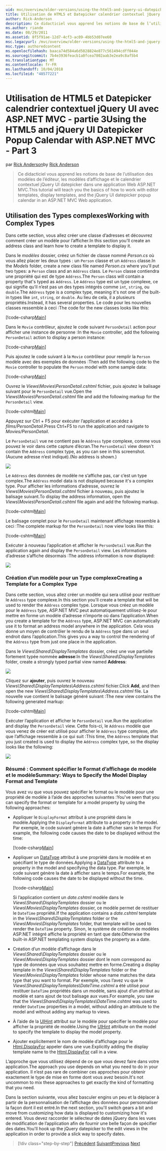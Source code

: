 ```yaml
---
uid: mvc/overview/older-versions/using-the-html5-and-jquery-ui-datepicker-popup-calendar-with-aspnet-mvc/using-the-html5-and-jquery-ui-datepicker-popup-calendar-with-aspnet-mvc-part-3
title: Utilisation de HTML5 et Datepicker calendrier contextuel jQuery UI avec ASP.NET MVC - partie 3 | Microsoft Docs
author: Rick-Anderson
description: Ce didacticiel vous apprend les notions de base de l’utilisation des modèles de l’éditeur, les modèles d’affichage et le calendrier contextuel jQuery UI datepicker dans une MV ASP.NET...
ms.author: riande
ms.date: 08/29/2011
ms.assetid: 8f5f91ae-12d7-4cf3-ac09-4bb53d07ee60
msc.legacyurl: /mvc/overview/older-versions/using-the-html5-and-jquery-ui-datepicker-popup-calendar-with-aspnet-mvc/using-the-html5-and-jquery-ui-datepicker-popup-calendar-with-aspnet-mvc-part-3
msc.type: authoredcontent
ms.openlocfilehash: baaca74d584a6d5028824e877c561494cdff044e
ms.sourcegitcommit: 7b4e3936feacb1a8fcea7802aab3e2ea9c8af5b4
ms.translationtype: MT
ms.contentlocale: fr-FR
ms.lasthandoff: 10/04/2018
ms.locfileid: "48577221"
---
```

<a name="using-the-html5-and-jquery-ui-datepicker-popup-calendar-with-aspnet-mvc---part-3"></a><span data-ttu-id="7ce1f-103">Utilisation de HTML5 et Datepicker calendrier contextuel jQuery UI avec ASP.NET MVC - partie 3</span><span class="sxs-lookup"><span data-stu-id="7ce1f-103">Using the HTML5 and jQuery UI Datepicker Popup Calendar with ASP.NET MVC - Part 3</span></span>
====================
<span data-ttu-id="7ce1f-104">par [Rick Anderson]((https://twitter.com/RickAndMSFT))</span><span class="sxs-lookup"><span data-stu-id="7ce1f-104">by [Rick Anderson]((https://twitter.com/RickAndMSFT))</span></span>

> <span data-ttu-id="7ce1f-105">Ce didacticiel vous apprend les notions de base de l’utilisation des modèles de l’éditeur, les modèles d’affichage et le calendrier contextuel jQuery UI datepicker dans une application Web ASP.NET MVC.</span><span class="sxs-lookup"><span data-stu-id="7ce1f-105">This tutorial will teach you the basics of how to work with editor templates, display templates, and the jQuery UI datepicker popup calendar in an ASP.NET MVC Web application.</span></span>


## <a name="working-with-complex-types"></a><span data-ttu-id="7ce1f-106">Utilisation des Types complexes</span><span class="sxs-lookup"><span data-stu-id="7ce1f-106">Working with Complex Types</span></span>

<span data-ttu-id="7ce1f-107">Dans cette section, vous allez créer une classe d’adresses et découvrez comment créer un modèle pour l’afficher.</span><span class="sxs-lookup"><span data-stu-id="7ce1f-107">In this section you'll create an address class and learn how to create a template to display it.</span></span>

<span data-ttu-id="7ce1f-108">Dans le *modèles* dossier, créez un fichier de classe nommé *Person.cs* où vous allez placer les deux types : un `Person` classe et un `Address` classe.</span><span class="sxs-lookup"><span data-stu-id="7ce1f-108">In the *Models* folder, create a new class file named *Person.cs* where you'll put two types: a `Person` class and an `Address` class.</span></span> <span data-ttu-id="7ce1f-109">Le `Person` classe contiendra une propriété qui est de type `Address`.</span><span class="sxs-lookup"><span data-stu-id="7ce1f-109">The `Person` class will contain a property that's typed as `Address`.</span></span> <span data-ttu-id="7ce1f-110">Le `Address` type est un type complexe, ce qui signifie qu’il n’est pas un des types intégrés comme `int`, `string`, ou `double`.</span><span class="sxs-lookup"><span data-stu-id="7ce1f-110">The `Address` type is a complex type, meaning it's not one of the built-in types like `int`, `string`, or `double`.</span></span> <span data-ttu-id="7ce1f-111">Au lieu de cela, il a plusieurs propriétés.</span><span class="sxs-lookup"><span data-stu-id="7ce1f-111">Instead, it has several properties.</span></span> <span data-ttu-id="7ce1f-112">Le code pour les nouvelles classes ressemble à ceci :</span><span class="sxs-lookup"><span data-stu-id="7ce1f-112">The code for the new classes looks like this:</span></span>

[!code-csharp[Main](using-the-html5-and-jquery-ui-datepicker-popup-calendar-with-aspnet-mvc-part-3/samples/sample1.cs)]

<span data-ttu-id="7ce1f-113">Dans le `Movie` contrôleur, ajoutez le code suivant `PersonDetail` action pour afficher une instance de personne :</span><span class="sxs-lookup"><span data-stu-id="7ce1f-113">In the `Movie` controller, add the following `PersonDetail` action to display a person instance:</span></span>

[!code-csharp[Main](using-the-html5-and-jquery-ui-datepicker-popup-calendar-with-aspnet-mvc-part-3/samples/sample2.cs)]

<span data-ttu-id="7ce1f-114">Puis ajoutez le code suivant à la `Movie` contrôleur pour remplir la `Person` modèle avec des exemples de données :</span><span class="sxs-lookup"><span data-stu-id="7ce1f-114">Then add the following code to the `Movie` controller to populate the `Person` model with some sample data:</span></span>

[!code-csharp[Main](using-the-html5-and-jquery-ui-datepicker-popup-calendar-with-aspnet-mvc-part-3/samples/sample3.cs)]

<span data-ttu-id="7ce1f-115">Ouvrez le *Views\Movies\PersonDetail.cshtml* fichier, puis ajoutez le balisage suivant pour le `PersonDetail` vue.</span><span class="sxs-lookup"><span data-stu-id="7ce1f-115">Open the *Views\Movies\PersonDetail.cshtml* file and add the following markup for the `PersonDetail` view.</span></span>

[!code-cshtml[Main](using-the-html5-and-jquery-ui-datepicker-popup-calendar-with-aspnet-mvc-part-3/samples/sample4.cshtml)]

<span data-ttu-id="7ce1f-116">Appuyez sur Ctrl + F5 pour exécuter l’application et accédez à *films/PersonDetail*.</span><span class="sxs-lookup"><span data-stu-id="7ce1f-116">Press Ctrl+F5 to run the application and navigate to *Movies/PersonDetail*.</span></span>

<span data-ttu-id="7ce1f-117">Le `PersonDetail` vue ne contient pas le `Address` type complexe, comme vous pouvez le voir dans cette capture d’écran.</span><span class="sxs-lookup"><span data-stu-id="7ce1f-117">The `PersonDetail` view doesn't contain the `Address` complex type, as you can see in this screenshot.</span></span> <span data-ttu-id="7ce1f-118">(Aucune adresse n’est indiqué).</span><span class="sxs-lookup"><span data-stu-id="7ce1f-118">(No address is shown.)</span></span>

![](using-the-html5-and-jquery-ui-datepicker-popup-calendar-with-aspnet-mvc-part-3/_static/image1.png)

<span data-ttu-id="7ce1f-119">Le `Address` des données de modèle ne s’affiche pas, car c’est un type complex.</span><span class="sxs-lookup"><span data-stu-id="7ce1f-119">The `Address` model data is not displayed because it's a complex type.</span></span> <span data-ttu-id="7ce1f-120">Pour afficher les informations d’adresse, ouvrez le *Views\Movies\PersonDetail.cshtml* fichier à nouveau, puis ajoutez le balisage suivant.</span><span class="sxs-lookup"><span data-stu-id="7ce1f-120">To display the address information, open the *Views\Movies\PersonDetail.cshtml* file again and add the following markup.</span></span>

[!code-cshtml[Main](using-the-html5-and-jquery-ui-datepicker-popup-calendar-with-aspnet-mvc-part-3/samples/sample5.cshtml)]

<span data-ttu-id="7ce1f-121">Le balisage complet pour le `PersonDetail` maintenant affichage ressemble à ceci :</span><span class="sxs-lookup"><span data-stu-id="7ce1f-121">The complete markup for the `PersonDetail` now view looks like this:</span></span>

[!code-cshtml[Main](using-the-html5-and-jquery-ui-datepicker-popup-calendar-with-aspnet-mvc-part-3/samples/sample6.cshtml)]

<span data-ttu-id="7ce1f-122">Exécuter à nouveau l’application et afficher le `PersonDetail` vue.</span><span class="sxs-lookup"><span data-stu-id="7ce1f-122">Run the application again and display the `PersonDetail` view.</span></span> <span data-ttu-id="7ce1f-123">Les informations d’adresse s’affiche désormais :</span><span class="sxs-lookup"><span data-stu-id="7ce1f-123">The address information is now displayed:</span></span>

![](using-the-html5-and-jquery-ui-datepicker-popup-calendar-with-aspnet-mvc-part-3/_static/image2.png)

### <a name="creating-a-template-for-a-complex-type"></a><span data-ttu-id="7ce1f-124">Création d’un modèle pour un Type complexe</span><span class="sxs-lookup"><span data-stu-id="7ce1f-124">Creating a Template for a Complex Type</span></span>

<span data-ttu-id="7ce1f-125">Dans cette section, vous allez créer un modèle qui sera utilisé pour restituer le `Address` type complexe.</span><span class="sxs-lookup"><span data-stu-id="7ce1f-125">In this section you'll create a template that will be used to render the `Address` complex type.</span></span> <span data-ttu-id="7ce1f-126">Lorsque vous créez un modèle pour le `Address` type, ASP.NET MVC peut automatiquement utilisez-le pour mettre en forme un modèle d’adresse n’importe où dans l’application.</span><span class="sxs-lookup"><span data-stu-id="7ce1f-126">When you create a template for the `Address` type, ASP.NET MVC can automatically use it to format an address model anywhere in the application.</span></span> <span data-ttu-id="7ce1f-127">Cela vous donne un moyen de contrôler le rendu de la `Address` type dans un seul endroit dans l’application.</span><span class="sxs-lookup"><span data-stu-id="7ce1f-127">This gives you a way to control the rendering of the `Address` type from just one place in the application.</span></span>

<span data-ttu-id="7ce1f-128">Dans le *Views\Shared\DisplayTemplates* dossier, créez une vue partielle fortement typée nommée **adresse**:</span><span class="sxs-lookup"><span data-stu-id="7ce1f-128">In the *Views\Shared\DisplayTemplates* folder, create a strongly typed partial view named **Address**:</span></span>

![](using-the-html5-and-jquery-ui-datepicker-popup-calendar-with-aspnet-mvc-part-3/_static/image3.png)

<span data-ttu-id="7ce1f-129">Cliquez sur **ajouter**, puis ouvrez le nouveau *Views\Shared\DisplayTemplates\Address.cshtml* fichier.</span><span class="sxs-lookup"><span data-stu-id="7ce1f-129">Click **Add**, and then open the new *Views\Shared\DisplayTemplates\Address.cshtml* file.</span></span> <span data-ttu-id="7ce1f-130">La nouvelle vue contient le balisage généré suivant :</span><span class="sxs-lookup"><span data-stu-id="7ce1f-130">The new view contains the following generated markup:</span></span>

[!code-cshtml[Main](using-the-html5-and-jquery-ui-datepicker-popup-calendar-with-aspnet-mvc-part-3/samples/sample7.cshtml)]

<span data-ttu-id="7ce1f-131">Exécuter l’application et afficher le `PersonDetail` vue.</span><span class="sxs-lookup"><span data-stu-id="7ce1f-131">Run the application and display the `PersonDetail` view.</span></span> <span data-ttu-id="7ce1f-132">Cette fois-ci, le `Address` modèle que vous venez de créer est utilisé pour afficher le `Address` type complexe, afin que l’affichage ressemble à ce qui suit :</span><span class="sxs-lookup"><span data-stu-id="7ce1f-132">This time, the `Address` template that you just created is used to display the `Address` complex type, so the display looks like the following:</span></span>

![](using-the-html5-and-jquery-ui-datepicker-popup-calendar-with-aspnet-mvc-part-3/_static/image4.png)

### <a name="summary-ways-to-specify-the-model-display-format-and-template"></a><span data-ttu-id="7ce1f-133">Résumé : Comment spécifier le Format d’affichage de modèle et le modèle</span><span class="sxs-lookup"><span data-stu-id="7ce1f-133">Summary: Ways to Specify the Model Display Format and Template</span></span>

<span data-ttu-id="7ce1f-134">Vous avez vu que vous pouvez spécifier le format ou le modèle pour une propriété de modèle à l’aide des approches suivantes :</span><span class="sxs-lookup"><span data-stu-id="7ce1f-134">You've seen that you can specify the format or template for a model property by using the following approaches:</span></span>

- <span data-ttu-id="7ce1f-135">Appliquer le `DisplayFormat` attribut à une propriété dans le modèle.</span><span class="sxs-lookup"><span data-stu-id="7ce1f-135">Applying the `DisplayFormat` attribute to a property in the model.</span></span> <span data-ttu-id="7ce1f-136">Par exemple, le code suivant génère la date à afficher sans le temps :</span><span class="sxs-lookup"><span data-stu-id="7ce1f-136">For example, the following code causes the date to be displayed without the time:</span></span>

    [!code-csharp[Main](using-the-html5-and-jquery-ui-datepicker-popup-calendar-with-aspnet-mvc-part-3/samples/sample8.cs)]
- <span data-ttu-id="7ce1f-137">Appliquer un [DataType](https://msdn.microsoft.com/library/system.componentmodel.dataannotations.datatype.aspx) attribut à une propriété dans le modèle et en spécifiant le type de données.</span><span class="sxs-lookup"><span data-stu-id="7ce1f-137">Applying a [DataType](https://msdn.microsoft.com/library/system.componentmodel.dataannotations.datatype.aspx) attribute to a property in the model and specifying the data type.</span></span> <span data-ttu-id="7ce1f-138">Par exemple, le code suivant génère la date à afficher sans le temps.</span><span class="sxs-lookup"><span data-stu-id="7ce1f-138">For example, the following code causes the date to be displayed without the time.</span></span>

    [!code-csharp[Main](using-the-html5-and-jquery-ui-datepicker-popup-calendar-with-aspnet-mvc-part-3/samples/sample9.cs)]

    <span data-ttu-id="7ce1f-139">Si l’application contient un *date.cshtml* modèle dans le *Views\Shared\DisplayTemplates* dossier ou le *Views\Movies\DisplayTemplates* dossier, ce modèle permet de restituer le `DateTime` propriété.</span><span class="sxs-lookup"><span data-stu-id="7ce1f-139">If the application contains a *date.cshtml* template in the *Views\Shared\DisplayTemplates* folder or the *Views\Movies\DisplayTemplates* folder, that template will be used to render the `DateTime` property.</span></span> <span data-ttu-id="7ce1f-140">Sinon, le système de création de modèles ASP.NET intégré affiche la propriété en tant que date.</span><span class="sxs-lookup"><span data-stu-id="7ce1f-140">Otherwise the built-in ASP.NET templating system displays the property as a date.</span></span>
- <span data-ttu-id="7ce1f-141">Création d’un modèle d’affichage dans le *Views\Shared\DisplayTemplates* dossier ou le *Views\Movies\DisplayTemplates* dossier dont le nom correspond au type de données que vous souhaitez mettre en forme.</span><span class="sxs-lookup"><span data-stu-id="7ce1f-141">Creating a display template in the *Views\Shared\DisplayTemplates* folder or the *Views\Movies\DisplayTemplates* folder whose name matches the data type that you want to format.</span></span> <span data-ttu-id="7ce1f-142">Par exemple, vous l’avez vu que le *Views\Shared\DisplayTemplates\DateTime.cshtml* a été utilisé pour restituer `DateTime` propriétés dans un modèle, sans ajout d’un attribut au modèle et sans ajout de tout balisage aux vues.</span><span class="sxs-lookup"><span data-stu-id="7ce1f-142">For example, you saw that the *Views\Shared\DisplayTemplates\DateTime.cshtml* was used to render `DateTime` properties in a model, without adding an attribute to the model and without adding any markup to views.</span></span>
- <span data-ttu-id="7ce1f-143">À l’aide de la [UIHint](https://msdn.microsoft.com/library/system.componentmodel.dataannotations.uihintattribute.uihint.aspx) attribut sur le modèle pour spécifier le modèle pour afficher la propriété de modèle.</span><span class="sxs-lookup"><span data-stu-id="7ce1f-143">Using the [UIHint](https://msdn.microsoft.com/library/system.componentmodel.dataannotations.uihintattribute.uihint.aspx) attribute on the model to specify the template to display the model property.</span></span>
- <span data-ttu-id="7ce1f-144">Ajouter explicitement le nom de modèle d’affichage pour le [Html.DisplayFor](https://msdn.microsoft.com/library/ee407420.aspx) appeler dans une vue.</span><span class="sxs-lookup"><span data-stu-id="7ce1f-144">Explicitly adding the display template name to the [Html.DisplayFor](https://msdn.microsoft.com/library/ee407420.aspx) call in a view.</span></span>

<span data-ttu-id="7ce1f-145">L’approche que vous utilisez dépend de ce que vous devez faire dans votre application.</span><span class="sxs-lookup"><span data-stu-id="7ce1f-145">The approach you use depends on what you need to do in your application.</span></span> <span data-ttu-id="7ce1f-146">Il n’est pas rare de combiner ces approches pour obtenir exactement le type de mise en forme dont vous avez besoin.</span><span class="sxs-lookup"><span data-stu-id="7ce1f-146">It's not uncommon to mix these approaches to get exactly the kind of formatting that you need.</span></span>

<span data-ttu-id="7ce1f-147">Dans la section suivante, vous allez basculer engins un peu et la déplacer à partir de la personnalisation de l’affichage des données pour personnaliser la façon dont il est entré.</span><span class="sxs-lookup"><span data-stu-id="7ce1f-147">In the next section, you'll switch gears a bit and move from customizing how data is displayed to customizing how it's entered.</span></span> <span data-ttu-id="7ce1f-148">Vous devez raccorder le sélecteur de dates jQuery dans les vues de modification de l’application afin de fournir une belle façon de spécifier des dates.</span><span class="sxs-lookup"><span data-stu-id="7ce1f-148">You'll hook up the jQuery datepicker to the edit views in the application in order to provide a slick way to specify dates.</span></span>

> [!div class="step-by-step"]
> <span data-ttu-id="7ce1f-149">[Précédent](using-the-html5-and-jquery-ui-datepicker-popup-calendar-with-aspnet-mvc-part-2.md)
> [Suivant](using-the-html5-and-jquery-ui-datepicker-popup-calendar-with-aspnet-mvc-part-4.md)</span><span class="sxs-lookup"><span data-stu-id="7ce1f-149">[Previous](using-the-html5-and-jquery-ui-datepicker-popup-calendar-with-aspnet-mvc-part-2.md)
[Next](using-the-html5-and-jquery-ui-datepicker-popup-calendar-with-aspnet-mvc-part-4.md)</span></span>
